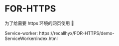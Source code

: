 # FOR-HTTPS
为了给需要 https 环境的网页使用 🤣

Service-worker: https://recallhyx/FOR-HTTPS/demo-ServiceWorker/index.html
